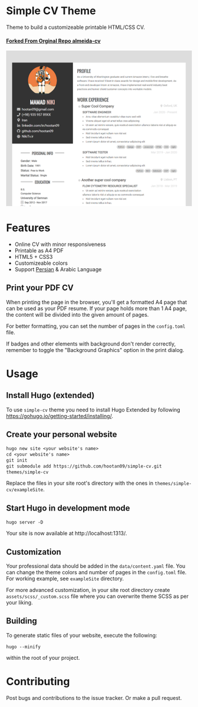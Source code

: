 # Simple CV Theme
Theme to build a customizeable printable HTML/CSS CV.

#### [Forked From Orginal Repo almeida-cv](https://github.com/ineesalmeida/almeida-cv)

![Screenshot](https://github.com/hootan09/simple-cv/blob/master/images/screenshot.png?raw=true)

# Features
 - Online CV with minor responsiveness
 - Printable as A4 PDF
 - HTML5 + CSS3
 - Customizeable colors
 - Support [Persian](https://github.com/hootan09/simple-cv/blob/master/images/fa.png?raw=true) & Arabic Language

## Print your PDF CV
When printing the page in the browser, you'll get a formatted A4 page that can be used as your PDF resume.
If your page holds more than 1 A4 page, the content will be divided into the given amount of pages.

For better formatting, you can set the number of pages in the `config.toml` file.

If badges and other elements with background don't render correctly, remember to toggle the "Background Graphics" option in the print dialog.

# Usage
## Install Hugo (extended)
To use `simple-cv` theme you need to install Hugo Extended by following https://gohugo.io/getting-started/installing/.

## Create your personal website
```
hugo new site <your website's name>
cd <your website's name>
git init
git submodule add https://github.com/hootan09/simple-cv.git themes/simple-cv
```
Replace the files in your site root's directory with the ones in `themes/simple-cv/exampleSite`.

## Start Hugo in development mode
```
hugo server -D
```
Your site is now available at http://localhost:1313/.

## Customization
Your professional data should be added in the `data/content.yaml` file. You can change the theme colors and number of
pages in the `config.toml` file. For working example, see `exampleSite` directory.

For more advanced customization, in your site root directory create `assets/scss/_custom.scss` file where you can
overwrite theme SCSS as per your liking.

## Building
To generate static files of your website, execute the following:
```
hugo --minify
```
within the root of your project.

# Contributing
Post bugs and contributions to the issue tracker. Or make a pull request.
